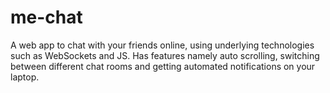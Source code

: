 # me-chat

A web app to chat with your friends online, using underlying technologies such as WebSockets and JS. Has features namely auto scrolling, switching between different chat rooms and
getting automated notifications on your laptop.
